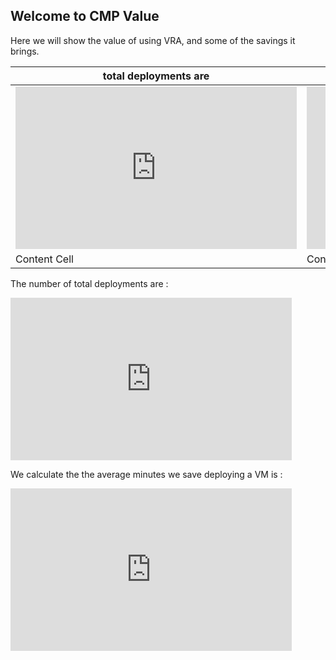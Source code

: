 ## Welcome to CMP Value

Here we will show the value of using VRA, and some of the savings it brings.

| total deployments are  | average minutes saved |
| ------------- | ------------- |
| <iframe width="450" height="260" style="border: 0px solid #cccccc;" src="https://thingspeak.com/channels/928804/widgets/126404"></iframe>  | <iframe width="450" height="260" style="border: 0px solid #cccccc;" src="https://thingspeak.com/channels/928804/widgets/126385"></iframe>  |
| Content Cell  | Content Cell  |

The number of total deployments are : 
<iframe width="450" height="260" style="border: 0px solid #cccccc;" src="https://thingspeak.com/channels/928804/widgets/126404"></iframe>

We calculate the the average minutes we save deploying a VM is :
<iframe width="450" height="260" style="border: 0px solid #cccccc;" src="https://thingspeak.com/channels/928804/widgets/126385"></iframe>


